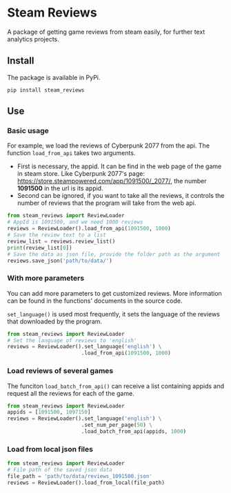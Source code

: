 # Steam Reviews
A package of getting game reviews from steam easily, for further text analytics projects.

## Install
The package is available in PyPi.
```shell
pip install steam_reviews
```

## Use

### Basic usage
For example, we load the reviews of Cyberpunk 2077 from the api.
The function `load_from_api` takes two arguments.
- First is necessary, the appid. It can be find in the web page of the game in steam store.
  Like Cyberpunk 2077's page: https://store.steampowered.com/app/1091500/_2077/,
  the number **1091500** in the url is its appid.
- Second can be ignored, if you want to take all the reviews, it controls the number of reviews that
  the program will take from the web api.
```python
from steam_reviews import ReviewLoader
# AppId is 1091500, and we need 1000 reviews
reviews = ReviewLoader().load_from_api(1091500, 1000)
# Save the review text to a list
review_list = reviews.review_list()
print(review_list[0])
# Save the data as json file, provide the folder path as the argument
reviews.save_json('path/to/data/')
```

### With more parameters
You can add more parameters to get customized reviews.
More information can be found in the functions' documents in the source code.

`set_language()` is used  most frequently, it sets the language of the reviews that downloaded by the program.
```python
from steam_reviews import ReviewLoader
# Set the language of reviews to 'english'
reviews = ReviewLoader().set_language('english') \
                        .load_from_api(1091500, 1000)        
```

### Load reviews of several games
The funciton `load_batch_from_api()` can receive a list containing appids 
and request all the reviews for each of the game.
```python
from steam_reviews import ReviewLoader
appids = [1091500, 1097150]
reviews = ReviewLoader().set_language('english') \
                        .set_num_per_page(50) \
                        .load_batch_from_api(appids, 1000)
```

### Load from local json files
```python
from steam_reviews import ReviewLoader
# File path of the saved json data
file_path = 'path/to/data/reviews_1091500.json'
reviews = ReviewLoader().load_from_local(file_path)
```